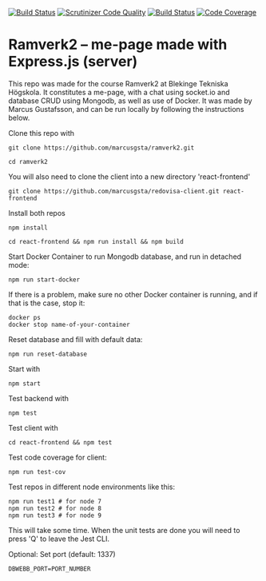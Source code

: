 [![Build Status](https://travis-ci.org/marcusgsta/ramverk2.svg?branch=master)](https://travis-ci.org/marcusgsta/ramverk2)
[![Scrutinizer Code Quality](https://scrutinizer-ci.com/g/marcusgsta/ramverk2/badges/quality-score.png?b=master)](https://scrutinizer-ci.com/g/marcusgsta/ramverk2/?branch=master)
[![Build Status](https://scrutinizer-ci.com/g/marcusgsta/ramverk2/badges/build.png?b=master)](https://scrutinizer-ci.com/g/marcusgsta/ramverk2/build-status/master)
[![Code Coverage](https://scrutinizer-ci.com/g/marcusgsta/ramverk2/badges/coverage.png?b=master)](https://scrutinizer-ci.com/g/marcusgsta/ramverk2/?branch=master)

# Ramverk2 – me-page made with Express.js (server)

This repo was made for the course Ramverk2 at Blekinge Tekniska Högskola. It constitutes a me-page, with a chat using socket.io and database CRUD using Mongodb, as well as use of Docker. It was made by Marcus Gustafsson, and can be run locally by following the instructions below.

Clone this repo with

```
git clone https://github.com/marcusgsta/ramverk2.git

cd ramverk2
```

You will also need to clone the client into a new directory 'react-frontend'
```
git clone https://github.com/marcusgsta/redovisa-client.git react-frontend
```

Install both repos
```
npm install

cd react-frontend && npm run install && npm build
```

Start Docker Container to run Mongodb database, and run in detached mode:

```
npm run start-docker
```

If there is a problem, make sure no other Docker container is running, and if that is the case, stop it:
```
docker ps
docker stop name-of-your-container
```

Reset database and fill with default data:
```
npm run reset-database
```

Start with
```
npm start
```

Test backend with
```
npm test
```
Test client with
```
cd react-frontend && npm test
```

Test code coverage for client:
```
npm run test-cov
```

Test repos in different node environments like this:
```
npm run test1 # for node 7
npm run test2 # for node 8
npm run test3 # for node 9
```
This will take some time. When the unit tests are done you will need to press 'Q' to leave the Jest CLI.

Optional: Set port (default: 1337)
```
DBWEBB_PORT=PORT_NUMBER
```
